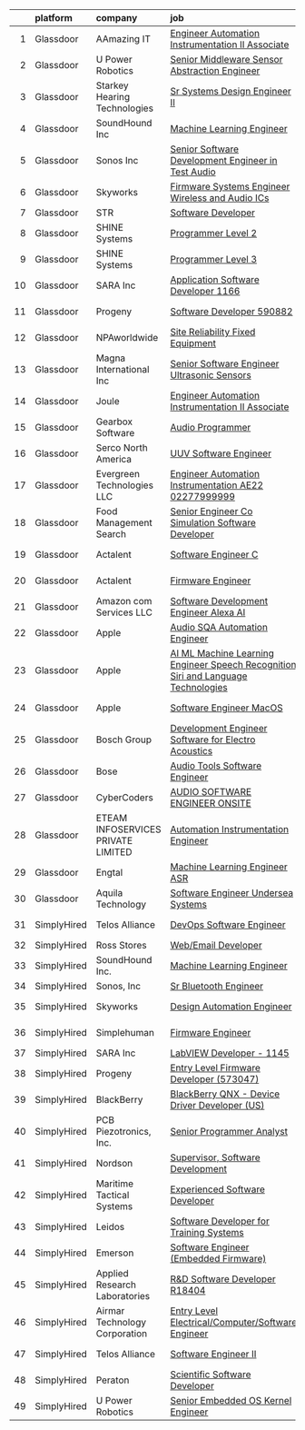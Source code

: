 

|    | platform    | company                            | job                                                                                                                                                                                                                                                                                                                                                                                                                                                                                                                                                                                                                                                                                                                                                                                                                                                                                                                                                                                                                                                                                                                                                                                                                                                                                                                                                                                                                                                                          | update_time   | location             |
|---:|:------------|:-----------------------------------|:-----------------------------------------------------------------------------------------------------------------------------------------------------------------------------------------------------------------------------------------------------------------------------------------------------------------------------------------------------------------------------------------------------------------------------------------------------------------------------------------------------------------------------------------------------------------------------------------------------------------------------------------------------------------------------------------------------------------------------------------------------------------------------------------------------------------------------------------------------------------------------------------------------------------------------------------------------------------------------------------------------------------------------------------------------------------------------------------------------------------------------------------------------------------------------------------------------------------------------------------------------------------------------------------------------------------------------------------------------------------------------------------------------------------------------------------------------------------------------|:--------------|:---------------------|
|  1 | Glassdoor   | AAmazing IT                        | [Engineer   Automation Instrumentation   II  Associate ](https://www.glassdoor.com/partner/jobListing.htm?pos=121&ao=1136043&s=58&guid=000001823428df08bb84ded42f7e4443&src=GD_JOB_AD&t=SR&vt=w&ea=1&cs=1_bd39cb1c&cb=1658732470420&jobListingId=1008012140318&jrtk=3-0-1g8q2hnprih6m801-1g8q2hnqfjfmb800-be0268a24a9383bf-)                                                                                                                                                                                                                                                                                                                                                                                                                                                                                                                                                                                                                                                                                                                                                                                                                                                                                                                                                                                                                                                                                                                                                 | 6d            | West Point, PA       |
|  2 | Glassdoor   | U Power Robotics                   | [Senior Middleware Sensor Abstraction Engineer](https://www.glassdoor.com/partner/jobListing.htm?pos=127&ao=1136043&s=58&guid=000001823428df08bb84ded42f7e4443&src=GD_JOB_AD&t=SR&vt=w&ea=1&cs=1_660a1fe4&cb=1658732470420&jobListingId=1008003104282&jrtk=3-0-1g8q2hnprih6m801-1g8q2hnqfjfmb800-5a4da01cd59efdf4-)                                                                                                                                                                                                                                                                                                                                                                                                                                                                                                                                                                                                                                                                                                                                                                                                                                                                                                                                                                                                                                                                                                                                                          | 11d           | Sunnyvale, CA        |
|  3 | Glassdoor   | Starkey Hearing Technologies       | [Sr Systems Design Engineer II](https://www.glassdoor.com/partner/jobListing.htm?pos=129&ao=1136043&s=58&guid=000001823428df08bb84ded42f7e4443&src=GD_JOB_AD&t=SR&vt=w&cs=1_b0fda1a3&cb=1658732470420&jobListingId=1008008152054&jrtk=3-0-1g8q2hnprih6m801-1g8q2hnqfjfmb800-d422a47cc30e0480-)                                                                                                                                                                                                                                                                                                                                                                                                                                                                                                                                                                                                                                                                                                                                                                                                                                                                                                                                                                                                                                                                                                                                                                               | 9d            | Eden Prairie, MN     |
|  4 | Glassdoor   | SoundHound Inc                     | [Machine Learning Engineer](https://www.glassdoor.com/partner/jobListing.htm?pos=115&ao=1136043&s=58&guid=000001823428df08bb84ded42f7e4443&src=GD_JOB_AD&t=SR&vt=w&ea=1&cs=1_53628e8f&cb=1658732470419&jobListingId=1008009295761&jrtk=3-0-1g8q2hnprih6m801-1g8q2hnqfjfmb800-be87b29d058697c4-)                                                                                                                                                                                                                                                                                                                                                                                                                                                                                                                                                                                                                                                                                                                                                                                                                                                                                                                                                                                                                                                                                                                                                                              | 9d            | Santa Clara, CA      |
|  5 | Glassdoor   | Sonos  Inc                         | [Senior Software Development Engineer in Test  Audio](https://www.glassdoor.com/partner/jobListing.htm?pos=120&ao=1136043&s=58&guid=000001823428df08bb84ded42f7e4443&src=GD_JOB_AD&t=SR&vt=w&cs=1_780ec7aa&cb=1658732470419&jobListingId=1007998832395&jrtk=3-0-1g8q2hnprih6m801-1g8q2hnqfjfmb800-caf06fc64295be09-)                                                                                                                                                                                                                                                                                                                                                                                                                                                                                                                                                                                                                                                                                                                                                                                                                                                                                                                                                                                                                                                                                                                                                         | 13d           | Boston, MA           |
|  6 | Glassdoor   | Skyworks                           | [Firmware Systems Engineer   Wireless and Audio ICs](https://www.glassdoor.com/partner/jobListing.htm?pos=130&ao=1136043&s=58&guid=000001823428df08bb84ded42f7e4443&src=GD_JOB_AD&t=SR&vt=w&cs=1_7d9ada7f&cb=1658732470421&jobListingId=1008018288191&jrtk=3-0-1g8q2hnprih6m801-1g8q2hnqfjfmb800-95187f244cde3d10-)                                                                                                                                                                                                                                                                                                                                                                                                                                                                                                                                                                                                                                                                                                                                                                                                                                                                                                                                                                                                                                                                                                                                                          | 4d            | Beaverton, OR        |
|  7 | Glassdoor   | STR                                | [Software Developer](https://www.glassdoor.com/partner/jobListing.htm?pos=114&ao=1136043&s=58&guid=000001823428df08bb84ded42f7e4443&src=GD_JOB_AD&t=SR&vt=w&ea=1&cs=1_1f5f546c&cb=1658732470419&jobListingId=1008023447845&jrtk=3-0-1g8q2hnprih6m801-1g8q2hnqfjfmb800-5278cc097ebab4d1-)                                                                                                                                                                                                                                                                                                                                                                                                                                                                                                                                                                                                                                                                                                                                                                                                                                                                                                                                                                                                                                                                                                                                                                                     | 2d            | Woburn, MA           |
|  8 | Glassdoor   | SHINE Systems                      | [Programmer Level 2](https://www.glassdoor.com/partner/jobListing.htm?pos=122&ao=1136043&s=58&guid=000001823428df08bb84ded42f7e4443&src=GD_JOB_AD&t=SR&vt=w&cs=1_b82375f5&cb=1658732470420&jobListingId=1008006572821&jrtk=3-0-1g8q2hnprih6m801-1g8q2hnqfjfmb800-6c4bebbb03e966bb-)                                                                                                                                                                                                                                                                                                                                                                                                                                                                                                                                                                                                                                                                                                                                                                                                                                                                                                                                                                                                                                                                                                                                                                                          | 10d           | Bethesda, MD         |
|  9 | Glassdoor   | SHINE Systems                      | [Programmer Level 3](https://www.glassdoor.com/partner/jobListing.htm?pos=126&ao=1136043&s=58&guid=000001823428df08bb84ded42f7e4443&src=GD_JOB_AD&t=SR&vt=w&ea=1&cs=1_5daaf773&cb=1658732470420&jobListingId=1008006572815&jrtk=3-0-1g8q2hnprih6m801-1g8q2hnqfjfmb800-06f3eaf1972c87c8-)                                                                                                                                                                                                                                                                                                                                                                                                                                                                                                                                                                                                                                                                                                                                                                                                                                                                                                                                                                                                                                                                                                                                                                                     | 10d           | Bethesda, MD         |
| 10 | Glassdoor   | SARA Inc                           | [Application Software Developer   1166](https://www.glassdoor.com/partner/jobListing.htm?pos=117&ao=1136043&s=58&guid=000001823428df08bb84ded42f7e4443&src=GD_JOB_AD&t=SR&vt=w&ea=1&cs=1_d3df7a6b&cb=1658732470419&jobListingId=1008008922113&jrtk=3-0-1g8q2hnprih6m801-1g8q2hnqfjfmb800-1d1162f147b8b102-)                                                                                                                                                                                                                                                                                                                                                                                                                                                                                                                                                                                                                                                                                                                                                                                                                                                                                                                                                                                                                                                                                                                                                                  | 9d            | Colorado Springs, CO |
| 11 | Glassdoor   | Progeny                            | [Software Developer   590882 ](https://www.glassdoor.com/partner/jobListing.htm?pos=110&ao=1136043&s=58&guid=000001823428df08bb84ded42f7e4443&src=GD_JOB_AD&t=SR&vt=w&cs=1_67a4f20f&cb=1658732470419&jobListingId=1008006243769&jrtk=3-0-1g8q2hnprih6m801-1g8q2hnqfjfmb800-3cf1a9ac0385223b-)                                                                                                                                                                                                                                                                                                                                                                                                                                                                                                                                                                                                                                                                                                                                                                                                                                                                                                                                                                                                                                                                                                                                                                                | 10d           | Canonsburg, PA       |
| 12 | Glassdoor   | NPAworldwide                       | [Site Reliability Fixed Equipment](https://www.glassdoor.com/partner/jobListing.htm?pos=104&ao=1110586&s=58&guid=000001823428df08bb84ded42f7e4443&src=GD_JOB_AD&t=SR&vt=w&cs=1_79976512&cb=1658732470418&jobListingId=1008017597150&cpc=FD1C1DA32C38CFA7&jrtk=3-0-1g8q2hnprih6m801-1g8q2hnqfjfmb800-60281bf49e317670--6NYlbfkN0C9BnvUC2OfFUcEeCwFAziw5WmrWmoYFT5czV5v4GtF8yAU3TOaJTADF1LsBJ8rk5iv7Gh8VKDhOPS_p8J7U9bhFVVqw1_Cem1-JXhZ5rtrvRD1pSsEtWQAR9u1zyI8MmRoysoSE-JAxFY5warrbNJenPhDEoIXB8aIO2c18rDt8I2RXmZVWnCgKcSsMU19u6AdveWs4lslj7FsnNOXuRrbsnFo63ZNybR6Gju9OrsbuidFL-ZwNkWmy1UPRBoFwUcq1j5RxEZru8OwzvwVIsbjkQSfr3XTAu7grkcHVYC-LIjv0-GktyNJrLe8_KQEX5KpFkH5XheNNkkYa-OSprIvvJHt4XBW9UudZ4m1hPhbf8utkFJbjwiONRod9qW8qOdtQ9iqZRB6h2Tw-nJPkFMe2Ihd61fE1l2F3yntiYVDw6r-N4ZVKaAWxN_n4gkm_CkeYkbdh2BP_EpyQHWUymLHVSnXSNFKLZfntS7TdSN7UKLOSZFljXxO4Ec1WFuQ75CPns7EbgqvKQjHH8OerE1gnAveCvhH_yCkAiJbNBuZ_g%3D%3D)                                                                                                                                                                                                                                                                                                                                                                                                                                                                                                                                                           | 4d            | Port Neches, TX      |
| 13 | Glassdoor   | Magna International Inc            | [Senior Software Engineer   Ultrasonic Sensors](https://www.glassdoor.com/partner/jobListing.htm?pos=125&ao=1136043&s=58&guid=000001823428df08bb84ded42f7e4443&src=GD_JOB_AD&t=SR&vt=w&cs=1_5a6b45c5&cb=1658732470420&jobListingId=1008020691159&jrtk=3-0-1g8q2hnprih6m801-1g8q2hnqfjfmb800-9206e4547b050ee0-)                                                                                                                                                                                                                                                                                                                                                                                                                                                                                                                                                                                                                                                                                                                                                                                                                                                                                                                                                                                                                                                                                                                                                               | 3d            | Auburn Hills, MI     |
| 14 | Glassdoor   | Joule                              | [Engineer   Automation Instrumentation   II  Associate ](https://www.glassdoor.com/partner/jobListing.htm?pos=102&ao=1110586&s=58&guid=000001823428df08bb84ded42f7e4443&src=GD_JOB_AD&t=SR&vt=w&cs=1_df7ca220&cb=1658732470417&jobListingId=1008012371954&cpc=6BF42D0955AE9A34&jrtk=3-0-1g8q2hnprih6m801-1g8q2hnqfjfmb800-ee78424998c6d671--6NYlbfkN0AXtvPDqDev6liskt-h_3vAUEMM26GmMOlWYCAn-kvNiXTWhOpXUsJAzHKzhdDJA6zHqXVxuB8wfSBkVIxqhEgnvXRKaQQ4fowc9Xs-8TmnBfGj8huXGnDxAkHh9H7OSQRS41py27xbtg6yGS1_RRkKfQI3270QD9EQP5OygTBnGNv_JlQ4-OSwEiudI7xzrjOEBmBu3qizXhwCU2t4pS3Cymfq83ZYv67H_TllK3GL1JfxKxEE2X61JBel1AZwahj-hsHta4PaTwyDQ-9cLTUmAk7McjTG_Ok01EPliL_egxle8ofkhiVf6MPkXrLExEhixoRnH-V0l-ysNN_LsjxXH2cJH0lJPgMEJCIN0EGE8sFKmiUcodociguqOWtqVkwfq0ygjtZppdCn6YuybJtLb6GRhlu9TpG0Yxxti2JVPvb31aVtUznctZSjAVPDDLRYSn_Kl7oxg_QudtNXS2WQBfdJGA00pm0Lp_pY_0qzmA9Ypnw05oYBLEEvwJpVuXy2O6HujOswkxQbs74co-ceiqc-N6KBr4LLMmHFNRv2J1GbtS_CACWs1payqt0bqYAMTnohTgARwHli37PeQitQYz6T_QaB0EL5mh-NNuCJK-lOSsGXMlD1)                                                                                                                                                                                                                                                                                                                                                                                                                                                                 | 6d            | West Point, PA       |
| 15 | Glassdoor   | Gearbox Software                   | [Audio Programmer](https://www.glassdoor.com/partner/jobListing.htm?pos=116&ao=1136043&s=58&guid=000001823428df08bb84ded42f7e4443&src=GD_JOB_AD&t=SR&vt=w&ea=1&cs=1_e5363845&cb=1658732470419&jobListingId=1008004819041&jrtk=3-0-1g8q2hnprih6m801-1g8q2hnqfjfmb800-0db689fb5b7447f5-)                                                                                                                                                                                                                                                                                                                                                                                                                                                                                                                                                                                                                                                                                                                                                                                                                                                                                                                                                                                                                                                                                                                                                                                       | 10d           | Frisco, TX           |
| 16 | Glassdoor   | Serco North America                | [UUV Software Engineer](https://www.glassdoor.com/partner/jobListing.htm?pos=119&ao=1136043&s=58&guid=000001823428df08bb84ded42f7e4443&src=GD_JOB_AD&t=SR&vt=w&cs=1_1a4ff1d0&cb=1658732470419&jobListingId=1008022024506&jrtk=3-0-1g8q2hnprih6m801-1g8q2hnqfjfmb800-c10f041f04d1a0fd-)                                                                                                                                                                                                                                                                                                                                                                                                                                                                                                                                                                                                                                                                                                                                                                                                                                                                                                                                                                                                                                                                                                                                                                                       | 2d            | Newport, RI          |
| 17 | Glassdoor   | Evergreen Technologies  LLC        | [Engineer   Automation Instrumentation  AE22 02277999999](https://www.glassdoor.com/partner/jobListing.htm?pos=123&ao=1136043&s=58&guid=000001823428df08bb84ded42f7e4443&src=GD_JOB_AD&t=SR&vt=w&ea=1&cs=1_d08cc6fe&cb=1658732470420&jobListingId=1008020224903&jrtk=3-0-1g8q2hnprih6m801-1g8q2hnqfjfmb800-3bbdd351f541f9a6-)                                                                                                                                                                                                                                                                                                                                                                                                                                                                                                                                                                                                                                                                                                                                                                                                                                                                                                                                                                                                                                                                                                                                                | 3d            | Horsham, PA          |
| 18 | Glassdoor   | Food Management Search             | [Senior Engineer   Co Simulation Software Developer](https://www.glassdoor.com/partner/jobListing.htm?pos=109&ao=1110586&s=58&guid=000001823428df08bb84ded42f7e4443&src=GD_JOB_AD&t=SR&vt=w&cs=1_dddefd5d&cb=1658732470419&jobListingId=1007998919024&cpc=8795CF9063CD573D&jrtk=3-0-1g8q2hnprih6m801-1g8q2hnqfjfmb800-6444d0e431a25671--6NYlbfkN0A5Q-NUM5VOQJcgw0aOtbkFdKUztaVAJ2TtkczD_hHqEc4DuK5LBeM4pbfh4wGWNhh6weSkGJTm6prASr6lEeps-CBgDNYir7CmZRJCmfR5oYtLl2yLANMHCTLOGCyH9PlzWqPZlmUjK_rc4ApVfOkVb_3V-C_PVv5EVDPVUcUc-9_0sPoSDRp9AiAtlVH3hoczldMHeT2sPUpbCK-dmjj9aurCdh32YD1XcikCQzSRNJPINWSPhTfkUQny70NydPufVSxSFwDbaV6-UIC33mFETDJjXmZ0HliFTvNWsX6ytzaB75McOqwhApBIXyFiInFmnSZBcWGcApsdILVAZCxgKafU6i7KN8SeNKpVU5sS8OwJ4cm37315Yua9O77B6GuPMXKCZh9JQdx6fqyVVEkVRAsHjvbPIfBDiEWm6jZMpDXRAACXDbuUkPOZq47230wZs93N_p73sv3DyZXNIfL-ZmMi7ecNtDz_q4ssch58DFjEYZzrs3S_h62JN1TIinUcAWdSWUQx1bq1wViGF5P2jWGyr6scDlolEtwWb4nkVrnPplNTtKhZdsnkT6theYRLtFFHhZze0YMNOmOTJLW0PwLMcVOHQ6_pKZOexvSgWTmzHfVAADM27RSYnUiFdJLrEYL7rQXoiCWcyQJdrIyk)                                                                                                                                                                                                                                                                                                                                                                                                                                     | 13d           | Westmont, IL         |
| 19 | Glassdoor   | Actalent                           | [Software Engineer  C   ](https://www.glassdoor.com/partner/jobListing.htm?pos=108&ao=1110586&s=58&guid=000001823428df08bb84ded42f7e4443&src=GD_JOB_AD&t=SR&vt=w&ea=1&cs=1_63b38008&cb=1658732470419&jobListingId=1007998261932&cpc=451933188B21919D&jrtk=3-0-1g8q2hnprih6m801-1g8q2hnqfjfmb800-d1c12bc478cd58bc--6NYlbfkN0ChYVx_I3yfZ_JDY3EFoivtqvi_stwnZ_kRt8Dowt_l_d1ydueao4NE-oUleRJ4yhiwZ-eajAs59v6GTCmEqt0Wj2oXTZIwGZgGSCrI2o5fNbvbARohenpqDGZ-dtDVi3jYZzv7CzsZJ1Mo2Tl3txH0JfWpSPhvm6iG2jaSP9cwfKVmo10P5FlUGcFUM-tHFuxrBx5FobGy1_BuskpgGlOxFxoy2vTtgSABZCYjeT5aGNo_pXiJlQGO2j7c1Jfn8jUdJ7Jf3s-6_7fLKcO4JJW5rDoG5ROuJFZgIJi7If9Q0iiWgLkLY8lsOi7rQFmbV0HpblJh4P3SV6U0X_cIlYe5JEXUFzIJCw8GitvXs_Wmwxw8UuY9qnj6EB26u2tdZJCXVfpDUgmcnpmrReI27ocsdFaMSr0ElZAyvuPVtHoqhenxIJ2y0OJJZIyVl930pHtpkLKTzBV8vcRrygU2fTMN-3KHMu7-mfPxJwvO9NnzE7ObEnmA9Fv02gR2R6Z5UpP2GuQdiEswvHswzvTzxQWyWNeAaNdqrHe4AGRQ0v2zzOXF-3w_cl7-VP_8mHJAC1-FFxGQSfg6SABdHDTgv2flYZXlMy2WjsMURDY-YxAS61pVxuonNZeNsI-rqxEHOquwseZITZMeqei_TarlQxaa5FQetG9ffoMC4phnhSmzExvx3jvVh1_3Kbo3cddg7VfZd1XQwDvDEEVUbbXM_41J0zOo3A7EGckz7Qlr-GUY37hBQfkeBbKWA068ubmFQxtfuaXe2m4jo3OzOUKS_4s4JcNZaUyhnPnv_QL_MJa-ZqBFi8xm2wP9xH1TmXzK85_nXeI86yX0qwcKy72pbRyCaP4g_MoC0LMLY17bcLTeLjmfmo81e4JVEKnvr0gVkNRYpedwHXaXjCum4hbUQPI5UoXhXaOMYF6gP-KLx5hpGNMgekTKHj6Gdogd5meGv7hINcaT4rLfb3LGYULJ7YsGQwNC8UbYQqE%3D)                                                                                                             | 13d           | Manassas, VA         |
| 20 | Glassdoor   | Actalent                           | [Firmware Engineer](https://www.glassdoor.com/partner/jobListing.htm?pos=106&ao=1110586&s=58&guid=000001823428df08bb84ded42f7e4443&src=GD_JOB_AD&t=SR&vt=w&ea=1&cs=1_822e8c93&cb=1658732470418&jobListingId=1008001514624&cpc=47CFDC01B3F81FAC&jrtk=3-0-1g8q2hnprih6m801-1g8q2hnqfjfmb800-516dfaed7a8aef3f--6NYlbfkN0ChYVx_I3yfZ_JDY3EFoivtqvi_stwnZ_kRt8Dowt_l_d1ydueao4NE-oUleRJ4yhjsXueqpPaLoFusK_U-raCFi71YkXmf6v007_s9SknpIsiWpx47pUp2rM01QIK6jYhcSPCQcQT-1qxnnNEIAkHp5QJizAFaw2CBQNKwQQ8TeB0uEpZb82IgTHQnEvRXgU3pKDMF5DF7hX0Qt1X-Gh9Cc4gXV99H4TdjwNSzhrXxsDwSiprFrw45BLK2ADbdGSSmUyPDE0mF70R5AJc-CJTBmd1mXn4yxx6U3SMwkHLV6tlUlqsNLAXLGebDRUyFEy4hfwPhHZPvfthRUdP_2RiVuqHmZeCBgKjhQJPpXPgHewCQtWs6ZST60tE4SB6LLSo7HBArlGo2Ghlv69nkmL_oCITirZtQvnX8UmD-Ps5e4zEFTkkkmcyH7bkiRKs5bHNcdSFRGCg4YgnzOagplEuvx8j673wG_8voOuLCuw5ER6PvAEntENruqX2YNru47AouqapyC4IVk0siJiHfaWhZryAdK0rlzdfsjCeHn6beLaVVKq9N6s9zKIVa057WOjHFeAZqVPKpL98O8H0NtEQgg6rooKUYiOonJKPf641Z9MXmm-kN9EYWCtrnWEBxmYS3rkR4tM1Z258I9vmMucMEKJtRyo6tiWYBN4hzdwrVbfflbjCSw74SP0ExMMAlexSbC4Sf7eBVTclZT1rBl6FwuoCAOsppUB2TdO39-1kq3qC7RdQsYZ0ArTlpaU1DBmY3YUatiB9KwrlFXD8nkzSvRLkSKw5HZPHoEOA60b-BDYyeK0Clw2pkR4pXhA2hTzrwpeaKZmQ1Qe1ZJsDD2zUSNmJmZiC6v1vBn4TZsyLhMNqQRgDJtaKNNuY9OA-uk194svF0ey4wwPFb4nCmVSPNqGZIfo8fcRIhifsSbJc7PJFP3U0h1wmGXkPxVS-5Bw5v17KiVKrwr4oD88H7DYxzjvc912OviCU%3D)                                                                                                                   | 12d           | Torrance, CA         |
| 21 | Glassdoor   | Amazon com Services LLC            | [Software Development Engineer  Alexa AI](https://www.glassdoor.com/partner/jobListing.htm?pos=113&ao=1136043&s=58&guid=000001823428df08bb84ded42f7e4443&src=GD_JOB_AD&t=SR&vt=w&cs=1_cf423697&cb=1658732470419&jobListingId=1008024218294&jrtk=3-0-1g8q2hnprih6m801-1g8q2hnqfjfmb800-0b929fc6f54c7ef7-)                                                                                                                                                                                                                                                                                                                                                                                                                                                                                                                                                                                                                                                                                                                                                                                                                                                                                                                                                                                                                                                                                                                                                                     | 1d            | Seattle, WA          |
| 22 | Glassdoor   | Apple                              | [Audio SQA Automation Engineer](https://www.glassdoor.com/partner/jobListing.htm?pos=124&ao=1136043&s=58&guid=000001823428df08bb84ded42f7e4443&src=GD_JOB_AD&t=SR&vt=w&cs=1_fd5ed700&cb=1658732470420&jobListingId=1008011764317&jrtk=3-0-1g8q2hnprih6m801-1g8q2hnqfjfmb800-a0630f947329ed7a-)                                                                                                                                                                                                                                                                                                                                                                                                                                                                                                                                                                                                                                                                                                                                                                                                                                                                                                                                                                                                                                                                                                                                                                               | 6d            | Cupertino, CA        |
| 23 | Glassdoor   | Apple                              | [AI ML   Machine Learning Engineer  Speech Recognition   Siri and Language Technologies](https://www.glassdoor.com/partner/jobListing.htm?pos=101&ao=1110586&s=58&guid=000001823428df08bb84ded42f7e4443&src=GD_JOB_AD&t=SR&vt=w&cs=1_89edd4a0&cb=1658732470417&jobListingId=1008025019899&cpc=F5E96E35A1725171&jrtk=3-0-1g8q2hnprih6m801-1g8q2hnqfjfmb800-c2d954e567e3d4b3--6NYlbfkN0BvKrLyj5gPmtZO9T8euul8TCxuuKNOtzRJOomxnwSEodTz2Bc-sPZlY6rkrWIv2fNpQUcn3_SAcPL6a-Pjv_pWisc7PFtc_ZheAgqD1ELcV90At1tXYtrj_sDTTwFV8Vaiqk_tjweTxVqojYtKvDhtXS37RUvUe61yeHgP4K0PdWP2OIEb1kwLjKiqDRnrLVlrszBUX-m8wxSdkgy2Yhm1-wF4YaEqowqbiHlMHsPAos63IwT_4e1W-WVmXgtUX5ra3B-kv6uAHkcJtyizaRCfViFJ2iCLnBi3mWD0VeADdL042IM-2Iwn06u2vmPoqb-vV2nO9VgeJTZ7umDgtwatiFx6mpJpiv6muH9gWMeVeOXal4WXqMQEr-liVj-qFNYyZB00XvUUbFpUVBvLrXQJg-TXY8X-A0Lcfr0AXsPH6sLjhZRSWxr7Yye3Xxg2MgBYlOVVcfP0kQq6xzCiLe5VugAjgOKrXDSFe_v-VVwiZN-_6Q25srSTeXQBxaHZ7q7YfYVU7p16TEKvZnSoq1_T6mTKO9X9B2eFCFW-QuPUUd0n9fjcWT2D7iPd6dysG2HKwuCvg4bxk4Kd7uEPrCs76keU9zXm4A6QDjKdMOhk67rRtIZ3oUoK9BMRbhb_KSgxI9vdZJxP6yWIN6jd3jo_AodK3SKBpi06r5GQG5oQTKY7lbMmhL8w9v1I_jCAzbWiLlQ1yKEU-0ACTa_rrG5O9Jhkd3nJDanFqMo1ywSvgxtXGYyWwo7h8XrBjNzrFWSlU8okRDUhJbhlKVEthKeZ96AXn1sPGzh2E8LrKlfLQ0ku0rFiqpZ7U8-v7eVa9k0HlV1q8jiTmhWzJ5m0mZGtcMH6eMSgDwG9OzSNO9DDmBxB9umGgYlZbGtoiKsKyaxxBaFM_fN42Dwmpe6pAFfhxnbzP1l4AwV7g2YuOQ3M75U7g0wENCfMGKFpx1s9D6bykmV-81IKl5mtmRODeRpt4zT0EtA0CM76KhTPBQ3DDFMfPMBEiHyfUv2o8mD9gmhbrknjCj-pDo9x5hyuOYx2) | 24h           | Cambridge, MA        |
| 24 | Glassdoor   | Apple                              | [Software Engineer  MacOS](https://www.glassdoor.com/partner/jobListing.htm?pos=118&ao=1136043&s=58&guid=000001823428df08bb84ded42f7e4443&src=GD_JOB_AD&t=SR&vt=w&cs=1_777fd9c7&cb=1658732470419&jobListingId=1007999034472&jrtk=3-0-1g8q2hnprih6m801-1g8q2hnqfjfmb800-54a16909d73eeab1-)                                                                                                                                                                                                                                                                                                                                                                                                                                                                                                                                                                                                                                                                                                                                                                                                                                                                                                                                                                                                                                                                                                                                                                                    | 13d           | Cupertino, CA        |
| 25 | Glassdoor   | Bosch Group                        | [Development Engineer  Software for Electro Acoustics](https://www.glassdoor.com/partner/jobListing.htm?pos=111&ao=1136043&s=58&guid=000001823428df08bb84ded42f7e4443&src=GD_JOB_AD&t=SR&vt=w&cs=1_eb312558&cb=1658732470419&jobListingId=1008018898570&jrtk=3-0-1g8q2hnprih6m801-1g8q2hnqfjfmb800-f418d82148d04c75-)                                                                                                                                                                                                                                                                                                                                                                                                                                                                                                                                                                                                                                                                                                                                                                                                                                                                                                                                                                                                                                                                                                                                                        | 4d            | Burnsville, MN       |
| 26 | Glassdoor   | Bose                               | [Audio Tools Software Engineer](https://www.glassdoor.com/partner/jobListing.htm?pos=112&ao=1136043&s=58&guid=000001823428df08bb84ded42f7e4443&src=GD_JOB_AD&t=SR&vt=w&cs=1_c62aa0fb&cb=1658732470419&jobListingId=1008023325838&jrtk=3-0-1g8q2hnprih6m801-1g8q2hnqfjfmb800-28a8ee5c65f161ae-)                                                                                                                                                                                                                                                                                                                                                                                                                                                                                                                                                                                                                                                                                                                                                                                                                                                                                                                                                                                                                                                                                                                                                                               | 2d            | Remote               |
| 27 | Glassdoor   | CyberCoders                        | [AUDIO SOFTWARE ENGINEER   ONSITE](https://www.glassdoor.com/partner/jobListing.htm?pos=105&ao=1110586&s=58&guid=000001823428df08bb84ded42f7e4443&src=GD_JOB_AD&t=SR&vt=w&ea=1&cs=1_8d5bf815&cb=1658732470418&jobListingId=1008025415201&cpc=654405A9B1E0A9F5&jrtk=3-0-1g8q2hnprih6m801-1g8q2hnqfjfmb800-3bd16286be0991e9--6NYlbfkN0CpFJQzrgRR8WqXWK1qKKEqALWJw739KlKqr2H-MSI4eoBlI4EFrmor2FYZMP3muM1jAE7yYqBMhYdFXvXCy_BVIV-ojIczkDvGmxEd1bzLkaCTOwAcx95WftiXyUBtt9ZJ7NIXQRdj_sJwyWhgzrQ5fMfDCSyCSmRcSixAN4OjYZ6Jfr7jwL1RcOhC3ZAF3TrOi0FJbVEvTPSriZBVWwZ_zBOijd0CR37qoJHgBwGLrs6jim5RewUILHWwa4kP9m8fRh1TSOhFNYluNmUrvB3ug_jJLoaIdoZMR5VaFGa6cJVoxH8QMUctcMSJ2O2IU4e-A_Q_bXlGpPLmO02934y9iFBW96GLn2OpCVjVxfJhOERT_2zgTaXYC9iGidCb_xKvn0-3BxMRilTfAOO52ZKg2ccp50r_1JPS8KxuKo8fgdF06wreaRQZL-nfcC2GD9E_JnRYrvB4wIRr7qHRqjMsrRlZFZIqCnscQaWdcEIkmXQIT2xIwAT_VhpjXcHe6IYcFF__MwNlAbJlc2aB59c-XXTD_sq0aaks1APQI5E0R09-QEDTp46TRtjzYmbTau6Zw6HNLEXNokjSJoZdwe5AWleqU0y02lFnD5HomvAkh3bO-m9bSOHUKgLgmB9CmaKPJZMd23xRuHrJ3JKbMvy6fxtHfaXQ9VOOeKkFk_VRaRIGgwC_xAABIw0hTa_tH8VyuJyPmU3Cgf_dBMsyH0Ylpy0R9U-0iDetH384zSp-x_WIgsk4Ov9I0-gKkX1IBrDl4WMvC0WQIaDzugOfy1id6ExMdJgQZ5y1Vw9Bs0iXaTNtHSjow6u-xlyEf4-2LW6Nfulo6E3Mov9IpYUjEjQ6t4VcchNtaYb-J5dh_Y_hu_PQptonI1iCHwMDPTCR1L_ICSTIXNvciCY-wuceY1_DCwQFN8EG1YZByd-EQa3IhlfLERtTFABenS6h3FKDDStq7-S0vJLo2vQI7Kuv1GK6BR1PDzjIwAV0HSNHvgooAA%3D%3D)                                                                                      | 24h           | San Jose, CA         |
| 28 | Glassdoor   | ETEAM INFOSERVICES PRIVATE LIMITED | [Automation  Instrumentation Engineer](https://www.glassdoor.com/partner/jobListing.htm?pos=107&ao=1110586&s=58&guid=000001823428df08bb84ded42f7e4443&src=GD_JOB_AD&t=SR&vt=w&ea=1&cs=1_e1748079&cb=1658732470419&jobListingId=1008012332735&cpc=8795CF9063CD573D&jrtk=3-0-1g8q2hnprih6m801-1g8q2hnqfjfmb800-aba2f2aee72deff6--6NYlbfkN0BicP4mH8nLQf5qme0RP6l_XOQdvYkYZtmxVKtRB88lY3W8gShoATgQzk69V0RyjzWtpLSN6_ofjfOy2MiOh6Ya3qWXmu8h-A1PKoHMuNs8eEi072llbdXjnM31ervO6shwP6_koMEhxy5RKi1RQwfqP3FGYMyxK127zfMVTOBkDzuyZ2zUMIM1tlYOmtXLTSxyAcjHvQAIV9y8FPP8W2WJ-RqtomAGaddTVPHqhg4acFkeg_tyIGn6N4Y0rHxvRhXt1_8OJ6nYujK17P0My0AQ3TlMESmrinrsn6Z3IjmTLiT07O927WOP-qVU42ib972d-gGVg_JHizBRtQygeYVc5jaDcXL7O9k4n70h6blbA_YqKLntArgKB88F0xYeq3zIrJF77pqUY1Dq7i0tUCEG_meALOUJIx6sXSI9W5ezEaQ5YvzNUcUc1_gwSPAy72ZugtB9241Q_mz8cC4crMMS3tZuYba3hqsArFA7I3olcoSw4YII5EJwT1sdW0CbY2NJw1HNribG7Msequ7krOsM)                                                                                                                                                                                                                                                                                                                                                                                                                                                                                                                                                                              | 6d            | West Point, PA       |
| 29 | Glassdoor   | Engtal                             | [Machine Learning Engineer  ASR ](https://www.glassdoor.com/partner/jobListing.htm?pos=103&ao=1110586&s=58&guid=000001823428df08bb84ded42f7e4443&src=GD_JOB_AD&t=SR&vt=w&ea=1&cs=1_9a2f2e65&cb=1658732470418&jobListingId=1007997755452&cpc=2CAED5C921A5F994&jrtk=3-0-1g8q2hnprih6m801-1g8q2hnqfjfmb800-57c54c87bb7028a4--6NYlbfkN0B7Z8t6fEMDh_BTkcJVPNJicKvZQEBTy5HSwyHa20ewqmyfWNXjNsfvmtdqiCQm-EwkGVhWC41tiaOwT4RJOvFaYLrX-A9mBxUONdVTB_Ej1QsSiwNN0O5IOk9T5wRqEiv7VuoY3SrlmO56p9giBbb46N8MiM-T9iL_-j5hpUSJaWwarBZeVvyE6bPuUp_PSh7UntiOKJ2MDUmB-oe7tYpq14YUpnKkc5iru9cz8noKtvhWmpO8u2QycrWCH5jbqJMcs90XofNPA0x2a4xLuSEeE-TZbscY0r-EDQFebgefLEw0NqlOhN54gN6K0KpvIcAiJ1c4mtZCp7nWmn24hfeMpu_m9goT4s89KIlw7JzvQf9x54_qdTP8cJLp_EDT1I7lOmYUFaxo7waFO7mVVaHqqrQ822VzPD4RYDlJ2P83kvCeo9QBSovggfZSFQWyt8neko_EzWeQS4HEG9bnQoGTdxmIZs4I8xiZpJMCIV4N5jhzL3-3zfgoz2wb1Z7SQsX_pbfovH0oNQ%3D%3D)                                                                                                                                                                                                                                                                                                                                                                                                                                                                                                                                                                                       | 13d           | Remote               |
| 30 | Glassdoor   | Aquila Technology                  | [Software Engineer   Undersea Systems](https://www.glassdoor.com/partner/jobListing.htm?pos=128&ao=1136043&s=58&guid=000001823428df08bb84ded42f7e4443&src=GD_JOB_AD&t=SR&vt=w&ea=1&cs=1_304c4f67&cb=1658732470420&jobListingId=1008001403324&jrtk=3-0-1g8q2hnprih6m801-1g8q2hnqfjfmb800-cc56a732dca112b2-)                                                                                                                                                                                                                                                                                                                                                                                                                                                                                                                                                                                                                                                                                                                                                                                                                                                                                                                                                                                                                                                                                                                                                                   | 12d           | Lexington, MA        |
| 31 | SimplyHired | Telos Alliance                     | [DevOps Software Engineer](https://www.simplyhired.com/job/60pzz4L5D8jyQznk7xCHuh-sXpm8UKepKgOSUU5hK41ghLTOS_rCAA?q=acoustic+developer)                                                                                                                                                                                                                                                                                                                                                                                                                                                                                                                                                                                                                                                                                                                                                                                                                                                                                                                                                                                                                                                                                                                                                                                                                                                                                                                                      | Recently      | United States        |
| 32 | SimplyHired | Ross Stores                        | [Web/Email Developer](https://www.simplyhired.com/job/iapHcCXyBAwSCQxFgqTzcH6pCeCWlT5U6RhkIjo60dultz2bPETatw?q=acoustic+developer)                                                                                                                                                                                                                                                                                                                                                                                                                                                                                                                                                                                                                                                                                                                                                                                                                                                                                                                                                                                                                                                                                                                                                                                                                                                                                                                                           | Recently      | Dublin, CA           |
| 33 | SimplyHired | SoundHound Inc.                    | [Machine Learning Engineer](https://www.simplyhired.com/job/uoGGlyhix_D2qcraVl3yNicuKuAkX4wY_mLTIAaUEOnqj93yq2Z3bQ?q=acoustic+developer)                                                                                                                                                                                                                                                                                                                                                                                                                                                                                                                                                                                                                                                                                                                                                                                                                                                                                                                                                                                                                                                                                                                                                                                                                                                                                                                                     | 9d            | Santa Clara, CA      |
| 34 | SimplyHired | Sonos, Inc                         | [Sr Bluetooth Engineer](https://www.simplyhired.com/job/EMZVaina2HJ5spZpawW3V1lF5Bbhf9TJz6zAxbYyiWfKx9QEx-2JAQ?q=acoustic+developer)                                                                                                                                                                                                                                                                                                                                                                                                                                                                                                                                                                                                                                                                                                                                                                                                                                                                                                                                                                                                                                                                                                                                                                                                                                                                                                                                         | Recently      | Boston, MA           |
| 35 | SimplyHired | Skyworks                           | [Design Automation Engineer](https://www.simplyhired.com/job/GMzk5upUbz1qF-SBrkSsFLsiN5caOM8v4mIg5O0FWal4rG395wgOhA?q=acoustic+developer)                                                                                                                                                                                                                                                                                                                                                                                                                                                                                                                                                                                                                                                                                                                                                                                                                                                                                                                                                                                                                                                                                                                                                                                                                                                                                                                                    | Recently      | Beaverton, OR        |
| 36 | SimplyHired | Simplehuman                        | [Firmware Engineer](https://www.simplyhired.com/job/6GIxifX2R1Djl-w_KhujkusCoESiPpe-jfAsuuTVA_lq1CgL1i_LRQ?q=acoustic+developer)                                                                                                                                                                                                                                                                                                                                                                                                                                                                                                                                                                                                                                                                                                                                                                                                                                                                                                                                                                                                                                                                                                                                                                                                                                                                                                                                             | Recently      | Torrance, CA         |
| 37 | SimplyHired | SARA Inc                           | [LabVIEW Developer - 1145](https://www.simplyhired.com/job/wQVwMgbkYWZkt0_m5mzQpjFRjdghdgeXoIlUqS6PJodyyO52CMw1zw?q=acoustic+developer)                                                                                                                                                                                                                                                                                                                                                                                                                                                                                                                                                                                                                                                                                                                                                                                                                                                                                                                                                                                                                                                                                                                                                                                                                                                                                                                                      | Recently      | Cypress, CA          |
| 38 | SimplyHired | Progeny                            | [Entry Level Firmware Developer (573047)](https://www.simplyhired.com/job/8VbYTCxiS9k3bMRrSS3g3GK0UcdpspeLcZsjgXRSWAkaA9EcHRZQ5w?q=acoustic+developer)                                                                                                                                                                                                                                                                                                                                                                                                                                                                                                                                                                                                                                                                                                                                                                                                                                                                                                                                                                                                                                                                                                                                                                                                                                                                                                                       | Recently      | Manassas, VA         |
| 39 | SimplyHired | BlackBerry                         | [BlackBerry QNX - Device Driver Developer (US)](https://www.simplyhired.com/job/PhJHZf4I2K7OhS334XumQNOqsGrTyQmExnRVoXbzH4weqXLfgLL67Q?q=acoustic+developer)                                                                                                                                                                                                                                                                                                                                                                                                                                                                                                                                                                                                                                                                                                                                                                                                                                                                                                                                                                                                                                                                                                                                                                                                                                                                                                                 | Recently      | Novi, MI             |
| 40 | SimplyHired | PCB Piezotronics, Inc.             | [Senior Programmer Analyst](https://www.simplyhired.com/job/eQBYwWiHkxugufpP5RasTROUJ8GSCTQyB7il0JPt8M58snoQJ9LUjQ?q=acoustic+developer)                                                                                                                                                                                                                                                                                                                                                                                                                                                                                                                                                                                                                                                                                                                                                                                                                                                                                                                                                                                                                                                                                                                                                                                                                                                                                                                                     | Recently      | Depew, NY            |
| 41 | SimplyHired | Nordson                            | [Supervisor, Software Development](https://www.simplyhired.com/job/iQzzo1syGvp_LK8EJJqfW1QgjC_kO-c6mh7ke3kUDToUb4_3_pNFMw?q=acoustic+developer)                                                                                                                                                                                                                                                                                                                                                                                                                                                                                                                                                                                                                                                                                                                                                                                                                                                                                                                                                                                                                                                                                                                                                                                                                                                                                                                              | Recently      | Carlsbad, CA         |
| 42 | SimplyHired | Maritime Tactical Systems          | [Experienced Software Developer](https://www.simplyhired.com/job/6GNlpqKGXDiigMucsbMxbgjFc_7nva0XedFCD_FZe0LI30LU60-H1A?q=acoustic+developer)                                                                                                                                                                                                                                                                                                                                                                                                                                                                                                                                                                                                                                                                                                                                                                                                                                                                                                                                                                                                                                                                                                                                                                                                                                                                                                                                | Recently      | Melbourne, FL        |
| 43 | SimplyHired | Leidos                             | [Software Developer for Training Systems](https://www.simplyhired.com/job/PBBZ8nQJiTspaGEiYqGconesbURsBiAdPG80J8U3gt_K2_rFlhd6cg?q=acoustic+developer)                                                                                                                                                                                                                                                                                                                                                                                                                                                                                                                                                                                                                                                                                                                                                                                                                                                                                                                                                                                                                                                                                                                                                                                                                                                                                                                       | Recently      | Manassas, VA         |
| 44 | SimplyHired | Emerson                            | [Software Engineer (Embedded Firmware)](https://www.simplyhired.com/job/o_Xj8nZvm5IawJTqhNkjhJzj5hSCecJDCVY_am7T4gYdtFZ9cB7sfA?q=acoustic+developer)                                                                                                                                                                                                                                                                                                                                                                                                                                                                                                                                                                                                                                                                                                                                                                                                                                                                                                                                                                                                                                                                                                                                                                                                                                                                                                                         | Recently      | Shakopee, MN         |
| 45 | SimplyHired | Applied Research Laboratories      | [R&D Software Developer R18404](https://www.simplyhired.com/job/iYsUoC4YVp2iNY6b_JtpfN9L4H2iAgnSxyEYjA8MjR38__eDQ3Tw0g?q=acoustic+developer)                                                                                                                                                                                                                                                                                                                                                                                                                                                                                                                                                                                                                                                                                                                                                                                                                                                                                                                                                                                                                                                                                                                                                                                                                                                                                                                                 | Recently      | Austin, TX           |
| 46 | SimplyHired | Airmar Technology Corporation      | [Entry Level Electrical/Computer/Software Engineer](https://www.simplyhired.com/job/z2fxVZM99vLfSzIS4Eq3YOhVwknu4HEQL9KGZzmxXvMPxeQugLC3TQ?q=acoustic+developer)                                                                                                                                                                                                                                                                                                                                                                                                                                                                                                                                                                                                                                                                                                                                                                                                                                                                                                                                                                                                                                                                                                                                                                                                                                                                                                             | Recently      | Milford, NH          |
| 47 | SimplyHired | Telos Alliance                     | [Software Engineer II](https://www.simplyhired.com/job/kZV61agVwkyatDwMDME2qzHjMH0qxJ0TKghEY8Q5euA1eovU2CLQnQ?q=acoustic+developer)                                                                                                                                                                                                                                                                                                                                                                                                                                                                                                                                                                                                                                                                                                                                                                                                                                                                                                                                                                                                                                                                                                                                                                                                                                                                                                                                          | Recently      | United States        |
| 48 | SimplyHired | Peraton                            | [Scientific Software Developer](https://www.simplyhired.com/job/7QYgSHmP-LaULOI13l0r_sxWb_0wHWMGwpZBJR4iEeFKmhhjsbVj-g?q=acoustic+developer)                                                                                                                                                                                                                                                                                                                                                                                                                                                                                                                                                                                                                                                                                                                                                                                                                                                                                                                                                                                                                                                                                                                                                                                                                                                                                                                                 | Recently      | Bethesda, MD         |
| 49 | SimplyHired | U Power Robotics                   | [Senior Embedded OS Kernel Engineer](https://www.simplyhired.com/job/EvDMlo3Eelayd-k6P01fsMYFLCo6CEBbK9lLGt6aKRUCCQ-hCHrBVQ?q=acoustic+developer)                                                                                                                                                                                                                                                                                                                                                                                                                                                                                                                                                                                                                                                                                                                                                                                                                                                                                                                                                                                                                                                                                                                                                                                                                                                                                                                            | 12d           | Sunnyvale, CA        |